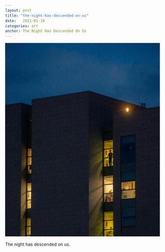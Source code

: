 ```yaml
---
layout: post
title: "the-night-has-descended-on-us"
date:   2021-01-10
categories: art
anchor: The Night Has Descended On Us
---
```


![the-night-has-descended-on-us](/img/arts/the-night-has-descended-on-us.jpg)

<span class='image-details'>
The night has descended on us.
</span>
